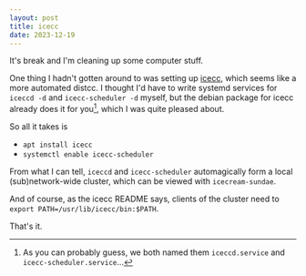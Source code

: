 ```yaml
---
layout: post
title: icecc
date: 2023-12-19
---
```

It's break and I'm cleaning up some computer stuff.

One thing I hadn't gotten around to was setting up [icecc](https://github.com/icecc/icecream),
which seems like a more automated distcc.
I thought I'd have to write systemd services for `iceccd -d` and `icecc-scheduler -d` myself,
  but the debian package for icecc already does it for you[^1],
which I was quite pleased about.

[^1]: As you can probably guess, we both named them `iceccd.service` and `icecc-scheduler.service`…

So all it takes is
- `apt install icecc`
- `systemctl enable icecc-scheduler`

From what I can tell, `iceccd` and `icecc-scheduler` automagically form a local (sub)network-wide cluster, which can be viewed with `icecream-sundae`.

And of course, as the icecc README says, clients of the cluster need to
`export PATH=/usr/lib/icecc/bin:$PATH`.

That's it.

